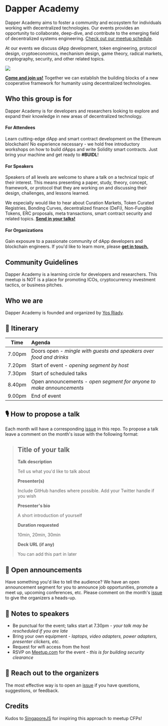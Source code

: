 # Dapper Academy

Dapper Academy aims to foster a community and ecosystem for individuals working with decentralized technologies. Our events provides an opportunity to collaborate, deep-dive, and contribute to the emerging field of decentralized systems engineering. [Check out our meetup schedule](https://www.meetup.com/Dapper-Academy/).

At our events we discuss dApp development, token engineering, protocol design, cryptoeconomics, mechanism design, game theory, radical markets, cryptography, security, and other related topics. 

![](/assets/img/uploads/screen-shot-2019-04-26-at-9.42.21-am.png)

[**Come and join us!**](https://www.meetup.com/Dapper-Academy/?action=join) Together we can establish the building blocks of a new cooperative framework for humanity using decentralized technologies.

## Who this group is for

Dapper Academy is for developers and researchers looking to explore and expand their knowledge in new areas of decentralized technology. 

#### For Attendees

Learn cutting-edge dApp and smart contract development on the Ethereum blockchain! No experience necessary - we hold free introductory workshops on how to build dApps and write Solidity smart contracts. 
Just bring your machine and get ready to **#BUIDL**!

#### For Speakers

Speakers of all levels are welcome to share a talk on a technical topic of their interest. This means presenting a paper, study, theory, concept, framework, or protocol that they are working on and discussing their design, challenges, and lessons learned. 

We especially would like to hear about Curation Markets, Token Curated Registries, Bonding Curves, decentralized finance (DeFi), Non-Fungible Tokens, ERC proposals, meta transactions, smart contract security and related topics. [**Send in your talks!**](https://github.com/dapper-academy/meetups/issues/1)

#### For Organizations

Gain exposure to a passionate community of dApp developers and blockchain engineers. If you'd like to learn more, please 
[**get in touch.**](https://dapper.academy/contact)

## Community Guidelines

Dapper Academy is a learning circle for developers and researchers. This meetup is NOT is a place for promoting ICOs, cryptocurrency investment tactics, or business pitches.

## Who we are

Dapper Academy is founded and organized by [Yos Riady](https://yos.io).

## 📅 Itinerary

Time   | Agenda
------ | :-----
7.00pm | Doors open - _mingle with guests and speakers over food and drinks_
7.20pm | Start of event - _opening segment by host_
7.30pm | Start of scheduled talks
8.40pm | Open announcements - _open segment for anyone to make announcements_
9.00pm | End of event

## 🎙 How to propose a talk

Each month will have a corresponding [issue](https://github.com/dapper-academy/meetups/issues) in this repo. To propose a talk leave a comment on the month's issue with the following format:

> ## Title of your talk
>
> **Talk description**
>
> Tell us what you'd like to talk about
>
> **Presenter(s)**
>
> Include GitHub handles where possible. Add your Twitter handle if you wish
>
> **Presenter's bio**
>
> A short introduction of yourself
>
> **Duration requested**
>
> 10min, 20min, 30min
>
> **Deck URL (if any)**
>
> You can add this part in later

## 📢 Open announcements

Have something you'd like to tell the audience? We have an open announcement segment for you to announce job opportunities, promote a meet up, upcoming conferences, etc. Please comment on the month's [issue](https://github.com/dapper-academy/meetups/issues) to give the organizers a heads-up.

## 📝 Notes to speakers

- Be punctual for the event; talks start at 7.30pm - _your talk may be rescheduled if you are late_
- Bring your own equipment - _laptops, video adapters, power adapters, presenter clickers, etc._
- Request for wifi access from the host
- RSVP on [Meetup.com](https://www.meetup.com/Dapper-Academy/) for the event - _this is for building security clearance_

## 💬 Reach out to the organizers

The most effective way is to open an [issue](https://github.com/dapper-academy/meetups/issues/new) if you have questions, suggestions, or feedback.

## Credits

Kudos to [SingaporeJS](https://github.com/SingaporeJS) for inspiring this approach to meetup CFPs!

